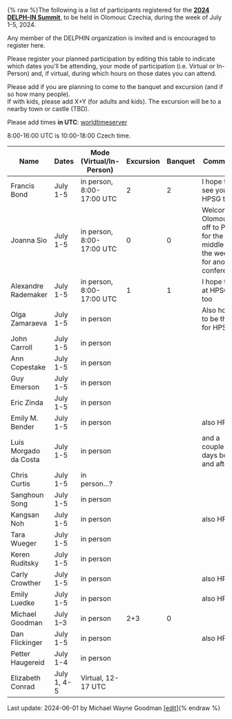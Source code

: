 {% raw %}The following is a list of participants registered for the [**2024 DELPH-IN Summit**](https://delph-in.github.io/docs/summits/OlomoucTop), to be held in Olomouc Czechia, during the week of July 1-5, 2024. 

Any member of the DELPHIN organization is invited and is encouraged to register here.

Please register your planned participation by editing this table to indicate which dates you'll
be attending, your mode of participation (i.e. Virtual or In-Person) and, if virtual, during which hours on those dates you can attend.

Please add if you are planning to come to the banquet and excursion (and if so how many people).\
If with kids, please add X+Y (for adults and kids).
The excursion will be to a nearby town or castle (TBD).

Please add times **in UTC**:
[worldtimeserver](https://www.worldtimeserver.com/meeting-planner-times.aspx?Day=1&Mon=7&Y=2024&L0=UTC&L1=CZ&L2=SG&L3=BR-RJ&L4=US-WA&L5=&L6=&L7=)

8:00-16:00 UTC is 10:00-18:00 Czech time.

| Name | Dates | Mode (Virtual/In-Person) | Excursion | Banquet | Comments |
-------|------ | ----- | ---------|---------|---------|
|Francis Bond|July 1-5 | in person, 8:00-17:00 UTC |2|2|I hope to see you at HPSG too|
|Joanna Sio|July 1-5 | in person, 8:00-17:00 UTC |0|0|Welcome to Olomouc, off to Paris for the middle of the week for another conference!|
|Alexandre Rademaker|July 1-5 | in person, 8:00-17:00 UTC |1|1|I hope to be at HPSG too|
|Olga Zamaraeva|July 1-5 | in person ||| Also hope to be there for HPSG|
|John Carroll|July 1-5 | in person ||| |
|Ann Copestake|July 1-5 | in person | |||
|Guy Emerson|July 1-5|in person||||
|Eric Zinda|July 1-5|in person||||
|Emily M. Bender|July 1-5|in person ||| also HPSG! |
|Luis Morgado da Costa|July 1-5|in person ||| and a couple days before and after |
|Chris Curtis|July 1-5|in person...?||||
|Sanghoun Song|July 1-5|in person||||
|Kangsan Noh|July 1-5|in person ||| also HPSG |
|Tara Wueger|July 1-5|in person||||
|Keren Ruditsky|July 1-5|in person||||
|Carly Crowther|July 1-5|in person||| also HPSG |
|Emily Luedke|July 1-5|in person||| also HPSG |
|Michael Goodman|July 1&ndash;3|in person|2+3|0||
|Dan Flickinger|July 1-5|in person|||also HPSG |
|Petter Haugereid|July 1-4|in person|||
|Elizabeth Conrad|July 1, 4-5|Virtual, 12-17 UTC||||

Last update: 2024-06-01 by Michael Wayne Goodman [[edit](https://github.com/delph-in/docs/wiki/OlomoucParticipants/_edit)]{% endraw %}